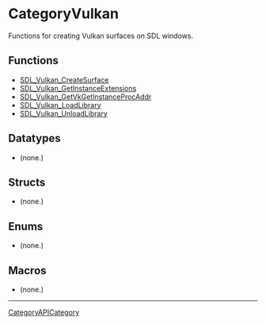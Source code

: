 # CategoryVulkan

Functions for creating Vulkan surfaces on SDL windows.

<!-- END CATEGORY DOCUMENTATION -->

## Functions

<!-- DO NOT HAND-EDIT CATEGORY LISTS, THEY ARE AUTOGENERATED AND WILL BE OVERWRITTEN, BASED ON TAGS IN INDIVIDUAL PAGE FOOTERS. EDIT THOSE INSTEAD. -->
<!-- BEGIN CATEGORY LIST: CategoryVulkan, CategoryAPIFunction -->
- [SDL_Vulkan_CreateSurface](SDL_Vulkan_CreateSurface)
- [SDL_Vulkan_GetInstanceExtensions](SDL_Vulkan_GetInstanceExtensions)
- [SDL_Vulkan_GetVkGetInstanceProcAddr](SDL_Vulkan_GetVkGetInstanceProcAddr)
- [SDL_Vulkan_LoadLibrary](SDL_Vulkan_LoadLibrary)
- [SDL_Vulkan_UnloadLibrary](SDL_Vulkan_UnloadLibrary)
<!-- END CATEGORY LIST -->

## Datatypes

<!-- DO NOT HAND-EDIT CATEGORY LISTS, THEY ARE AUTOGENERATED AND WILL BE OVERWRITTEN, BASED ON TAGS IN INDIVIDUAL PAGE FOOTERS. EDIT THOSE INSTEAD. -->
<!-- BEGIN CATEGORY LIST: CategoryVulkan, CategoryAPIDatatype -->
- (none.)
<!-- END CATEGORY LIST -->

## Structs

<!-- DO NOT HAND-EDIT CATEGORY LISTS, THEY ARE AUTOGENERATED AND WILL BE OVERWRITTEN, BASED ON TAGS IN INDIVIDUAL PAGE FOOTERS. EDIT THOSE INSTEAD. -->
<!-- BEGIN CATEGORY LIST: CategoryVulkan, CategoryAPIStruct -->
- (none.)
<!-- END CATEGORY LIST -->

## Enums

<!-- DO NOT HAND-EDIT CATEGORY LISTS, THEY ARE AUTOGENERATED AND WILL BE OVERWRITTEN, BASED ON TAGS IN INDIVIDUAL PAGE FOOTERS. EDIT THOSE INSTEAD. -->
<!-- BEGIN CATEGORY LIST: CategoryVulkan, CategoryAPIEnum -->
- (none.)
<!-- END CATEGORY LIST -->

## Macros

<!-- DO NOT HAND-EDIT CATEGORY LISTS, THEY ARE AUTOGENERATED AND WILL BE OVERWRITTEN, BASED ON TAGS IN INDIVIDUAL PAGE FOOTERS. EDIT THOSE INSTEAD. -->
<!-- BEGIN CATEGORY LIST: CategoryVulkan, CategoryAPIMacro -->
- (none.)
<!-- END CATEGORY LIST -->


----
[CategoryAPICategory](CategoryAPICategory)

